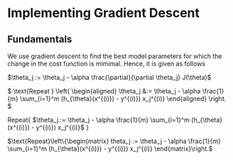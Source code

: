 # Implementing Gradient Descent

## Fundamentals

We use gradient descent to find the best model parameters for which the change in the cost function is mimimal. Hence, it is given as follows

$\theta_j := \theta_j - \alpha \frac{\partial}{\partial \theta_j} J(\theta)$

$
\text{Repeat } \left\{
\begin{aligned}
    \theta_j &:= \theta_j - \alpha \frac{1}{m} \sum_{i=1}^m (h_{\theta}(x^{(i)}) - y^{(i)}) x_j^{(i)}
\end{aligned}
\right.
$

Repeat{
$\theta_j := \theta_j - \alpha \frac{1}{m} \sum_{i=1}^m (h_{\theta}(x^{(i)}) - y^{(i)}) x_j^{(i)}$
}

$\text{Repeat}\left\{\begin{matrix}
theta_j := \theta_j - \alpha \frac{1}{m} \sum_{i=1}^m (h_{\theta}(x^{(i)}) - y^{(i)}) x_j^{(i)}
\end{matrix}\right.$